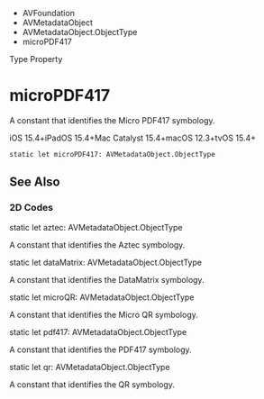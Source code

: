 

- AVFoundation
- AVMetadataObject
- AVMetadataObject.ObjectType
-  microPDF417 

Type Property

# microPDF417

A constant that identifies the Micro PDF417 symbology.

iOS 15.4+iPadOS 15.4+Mac Catalyst 15.4+macOS 12.3+tvOS 15.4+

``` source
static let microPDF417: AVMetadataObject.ObjectType
```

## See Also

### 2D Codes

static let aztec: AVMetadataObject.ObjectType

A constant that identifies the Aztec symbology.

static let dataMatrix: AVMetadataObject.ObjectType

A constant that identifies the DataMatrix symbology.

static let microQR: AVMetadataObject.ObjectType

A constant that identifies the Micro QR symbology.

static let pdf417: AVMetadataObject.ObjectType

A constant that identifies the PDF417 symbology.

static let qr: AVMetadataObject.ObjectType

A constant that identifies the QR symbology.

